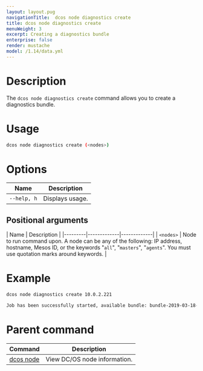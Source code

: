 ```yaml
---
layout: layout.pug
navigationTitle:  dcos node diagnostics create
title: dcos node diagnostics create
menuWeight: 3
excerpt: Creating a diagnostics bundle
enterprise: false
render: mustache
model: /1.14/data.yml
---
```


# Description
The `dcos node diagnostics create` command allows you to create a diagnostics bundle.

# Usage

```bash
dcos node diagnostics create (<nodes>)
```

# Options

| Name |  Description |
|---------|-------------|
| `--help, h`   |   Displays usage. |

## Positional arguments

| Name |  Description |
|---------|-------------|-------------|
| `<nodes>`   |   Node to run command upon. A node can be any of the following: IP address, hostname, Mesos ID, or the keywords "`all`", "`masters`", "`agents`". You must use quotation marks around keywords. |

# Example

```bash
dcos node diagnostics create 10.0.2.221

Job has been successfully started, available bundle: bundle-2019-03-18-1552932773.zip
```

# Parent command

| Command | Description |
|---------|-------------|
| [dcos node](/mesosphere/dcos/1.14/cli/command-reference/dcos-node/) | View DC/OS node information. |

